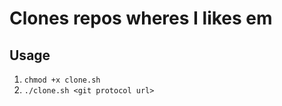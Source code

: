# Clones repos wheres I likes em

## Usage
1. `chmod +x clone.sh`
2. `./clone.sh <git protocol url>`
